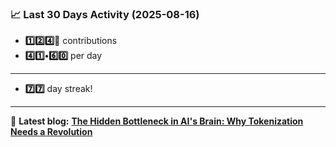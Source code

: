 <!--START_STATS-->
### 📈 Last 30 Days Activity (2025-08-16)  
- **1️⃣2️⃣4️⃣🎱** contributions  
- **4️⃣1️⃣•6️⃣0️⃣** per day
---
- **7️⃣7️⃣** day streak!
---
📝 **Latest blog:** [**The Hidden Bottleneck in AI's Brain: Why Tokenization Needs a Revolution**](https://andriak.com/blog/tokenization-revolution)
<!--END_STATS-->
